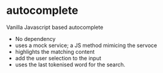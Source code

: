 # autocomplete

Vanilla Javascript based autocomplete
- No dependency
- uses a mock service; a JS method mimicing the servoce
- highlights the matching content
- add the user selection to the input
- uses the last tokenised word for the search.
